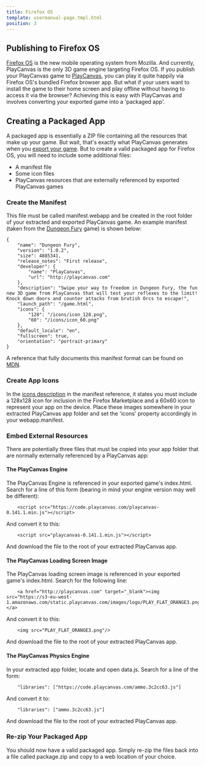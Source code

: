 ```yaml
---
title: Firefox OS
template: usermanual-page.tmpl.html
position: 3
---
```


## Publishing to Firefox OS

[Firefox OS][1] is the new mobile operating system from Mozilla. And currently, PlayCanvas is the only 3D game engine targeting Firefox OS. If you publish your PlayCanvas game to [PlayCanvas][2], you can play it quite happily via Firefox OS's bundled Firefox browser app. But what if your users want to install the game to their home screen and play offline without having to access it via the browser? Achieving this is easy with PlayCanvas and involves converting your exported game into a 'packaged app'.

## Creating a Packaged App

A packaged app is essentially a ZIP file containing all the resources that make up your game. But wait, that's exactly what PlayCanvas generates when you [export your game][3]. But to create a valid packaged app for Firefox OS, you will need to include some additional files:

* A manifest file
* Some icon files
* PlayCanvas resources that are externally referenced by exported PlayCanvas games

### Create the Manifest

This file must be called manifest.webapp and be created in the root folder of your extracted and exported PlayCanvas game. An example manifest (taken from the [Dungeon Fury][4] game) is shown below:

~~~javascript~~~
{
    "name": "Dungeon Fury",
    "version": "1.0.2",
    "size": 4885341,
    "release_notes": "First release",
    "developer": {
        "name": "PlayCanvas",
        "url": "http://playcanvas.com"
    },
    "description": "Swipe your way to freedom in Dungeon Fury, the fun new 3D game from PlayCanvas that will test your reflexes to the limit! Knock down doors and counter attacks from brutish Orcs to escape!",
    "launch_path": "/game.html",
    "icons": {
        "128": "/icons/icon_128.png",
        "60": "/icons/icon_60.png"
    },
    "default_locale": "en",
    "fullscreen": true,
    "orientation": "portrait-primary"
}
~~~

A reference that fully documents this manifest format can be found on [MDN][5].

### Create App Icons

In the [icons description][6] in the manifest reference, it states you must include a 128x128 icon for inclusion in the Firefox Marketplace and a 60x60 icon to represent your app on the device. Place these images somewhere in your extracted PlayCanvas app folder and set the 'icons' property accordingly in your webapp.manifest.

### Embed External Resources

There are potentially three files that must be copied into your app folder that are normally externally referenced by a PlayCanvas app:

#### The PlayCanvas Engine

The PlayCanvas Engine is referenced in your exported game's index.html. Search for a line of this form (bearing in mind your engine version may well be different):

~~~html~~~
    <script src="https://code.playcanvas.com/playcanvas-0.141.1.min.js"></script>
~~~

And convert it to this:

~~~html~~~
    <script src="playcanvas-0.141.1.min.js"></script>
~~~

And download the file to the root of your extracted PlayCanvas app.

#### The PlayCanvas Loading Screen Image

The PlayCanvas loading screen image is referenced in your exported game's index.html. Search for the following line:

~~~html~~~
    <a href="http://playcanvas.com" target="_blank"><img src="https://s3-eu-west-1.amazonaws.com/static.playcanvas.com/images/logo/PLAY_FLAT_ORANGE3.png"/></a>
~~~

And convert it to this:

~~~html~~~
    <img src="PLAY_FLAT_ORANGE3.png"/>
~~~

And download the file to the root of your extracted PlayCanvas app.

#### The PlayCanvas Physics Engine

In your extracted app folder, locate and open data.js. Search for a line of the form:

~~~javascript~~~
    "libraries": ["https://code.playcanvas.com/ammo.3c2cc63.js"]
~~~

And convert it to:

~~~javascript~~~
    "libraries": ["ammo.3c2cc63.js"]
~~~

And download the file to the root of your extracted PlayCanvas app.

### Re-zip Your Packaged App

You should now have a valid packaged app. Simply re-zip the files back into a file called package.zip and copy to a web location of your choice.

[1]: http://www.mozilla.org/en-US/firefox/os/
[2]: /user-manual/publishing/playcanvas/
[3]: /user-manual/publishing/self-hosting/
[4]: http://apps.playcanvas.com/playcanvas/dungeonfury/dungeonfury
[5]: https://developer.mozilla.org/en-US/Apps/Developing/Manifest
[6]: https://developer.mozilla.org/en-US/Apps/Developing/Manifest#icons
